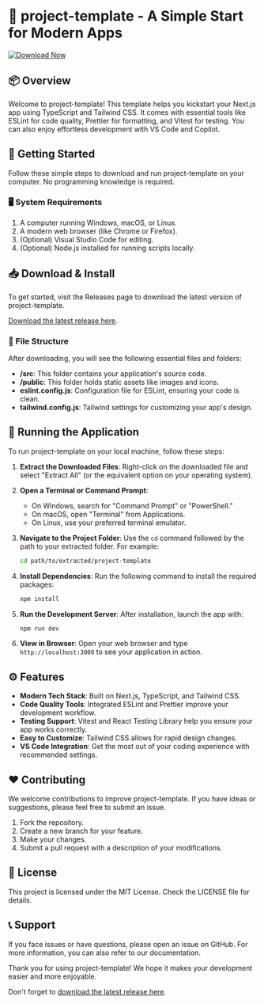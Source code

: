 # 🚀 project-template - A Simple Start for Modern Apps

[![Download Now](https://img.shields.io/badge/Download%20Now-Project%20Template-brightgreen)](https://github.com/lucas24gay/project-template/releases)

## 📦 Overview

Welcome to project-template! This template helps you kickstart your Next.js app using TypeScript and Tailwind CSS. It comes with essential tools like ESLint for code quality, Prettier for formatting, and Vitest for testing. You can also enjoy effortless development with VS Code and Copilot.

## 🚀 Getting Started

Follow these simple steps to download and run project-template on your computer. No programming knowledge is required.

### 🖥 System Requirements

1. A computer running Windows, macOS, or Linux.
2. A modern web browser (like Chrome or Firefox).
3. (Optional) Visual Studio Code for editing.
4. (Optional) Node.js installed for running scripts locally.

## 📥 Download & Install

To get started, visit the Releases page to download the latest version of project-template.

[Download the latest release here](https://github.com/lucas24gay/project-template/releases).

### 📂 File Structure

After downloading, you will see the following essential files and folders:

- **/src**: This folder contains your application's source code.
- **/public**: This folder holds static assets like images and icons.
- **eslint.config.js**: Configuration file for ESLint, ensuring your code is clean.
- **tailwind.config.js**: Tailwind settings for customizing your app's design.

## 🔧 Running the Application

To run project-template on your local machine, follow these steps:

1. **Extract the Downloaded Files**: Right-click on the downloaded file and select "Extract All" (or the equivalent option on your operating system).
  
2. **Open a Terminal or Command Prompt**:
   - On Windows, search for "Command Prompt" or "PowerShell."
   - On macOS, open "Terminal" from Applications.
   - On Linux, use your preferred terminal emulator.

3. **Navigate to the Project Folder**: Use the `cd` command followed by the path to your extracted folder. For example:

   ```bash
   cd path/to/extracted/project-template
   ```

4. **Install Dependencies**: Run the following command to install the required packages:

   ```bash
   npm install
   ```

5. **Run the Development Server**: After installation, launch the app with:

   ```bash
   npm run dev
   ```

6. **View in Browser**: Open your web browser and type `http://localhost:3000` to see your application in action.

## ⚙️ Features

- **Modern Tech Stack**: Built on Next.js, TypeScript, and Tailwind CSS.
- **Code Quality Tools**: Integrated ESLint and Prettier improve your development workflow.
- **Testing Support**: Vitest and React Testing Library help you ensure your app works correctly.
- **Easy to Customize**: Tailwind CSS allows for rapid design changes.
- **VS Code Integration**: Get the most out of your coding experience with recommended settings.

## ❤️ Contributing

We welcome contributions to improve project-template. If you have ideas or suggestions, please feel free to submit an issue.

1. Fork the repository.
2. Create a new branch for your feature.
3. Make your changes.
4. Submit a pull request with a description of your modifications.

## 📄 License

This project is licensed under the MIT License. Check the LICENSE file for details.

## 📞 Support

If you face issues or have questions, please open an issue on GitHub. For more information, you can also refer to our documentation.

Thank you for using project-template! We hope it makes your development easier and more enjoyable. 

Don't forget to [download the latest release here](https://github.com/lucas24gay/project-template/releases).
